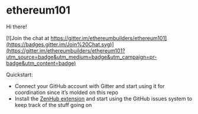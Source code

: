 # ethereum101

Hi there!

[![Join the chat at https://gitter.im/ethereumbuilders/ethereum101](https://badges.gitter.im/Join%20Chat.svg)](https://gitter.im/ethereumbuilders/ethereum101?utm_source=badge&utm_medium=badge&utm_campaign=pr-badge&utm_content=badge)

Quickstart:
* Connect your GitHub account with Gitter and start using it for coordination since it’s molded on this repo 
* Install the [ZenHub extension](https://www.zenhub.io/) and start using the GitHub issues system to keep track of the stuff going on


